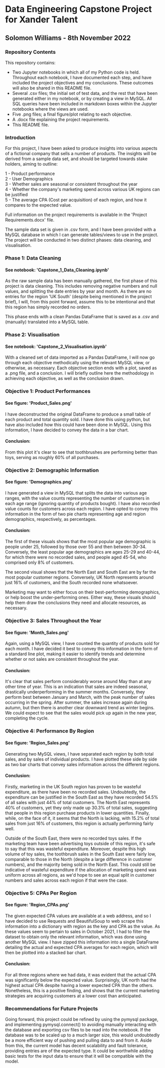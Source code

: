 # Data Engineering Capstone Project for Xander Talent
## Solomon Williams - 8th November 2022

### Repository Contents
This repository contains:<br>
- Two Jupyter notebooks in which all of my Python code is held. Throughout each notebook, I have documented each step, and have included the project objectives and  my conclusions. These outcomes will also be shared in this README file.
- Several .csv files; the initial set of test data, and the rest that have been generated either in my notebook, or by creating a view in MySQL. All SQL queries have been included in markdown boxes within the Jupyter notebooks where the views are used.
- Five .png files; a final figure/plot relating to each objective.
- A .docx file explaining the project requirements.
- This README file.

### Introduction
For this project, I have been asked to produce insights into various aspects of a fictional company that sells a number of products. The insights will be derived from a sample data set, and should be targeted towards stake holders, aiming to outline:

1 - Product performance <br>
2 - User Demographics <br>
3 - Whether sales are seasonal or consistent throughout the year <br>
4 - Whether the company's marketing spend across various UK regions can be justified <br>
5 - The average CPA (Cost per acquisition) of each region, and how it compares to the expected value. <br>

Full information on the project requirements is available in the 'Project Requirements.docx' file.

The sample data set is given in .csv form, and I have been provided with a MySQL database in which I can generate tables/views to use in the project. The project will be conducted in two distinct phases: data cleaning, and visualisation.

### Phase 1: Data Cleaning
#### See notebook: 'Capstone_1_Data_Cleaning.ipynb'
As the raw sample data has been manually gathered, the first phase of this project is data cleaning. This includes removing negative numbers and null values, and splitting the date entries by year and month. As there are no entries for the region 'UK South' (despite being mentioned in the project brief), I will, from this point forward, assume this to be intentional and that this region has simply recorded no orders.

This phase ends with a clean Pandas DataFrame that is saved as a .csv and (manually) translated into a MySQL table.

### Phase 2: Visualisation
#### See notebook: 'Capstone_2_Visualisation.ipynb'
With a cleaned set of data imported as a Pandas DataFrame, I will now go through each objective methodically using the relevant MySQL view, or otherwise, as necessary. Each objective section ends with a plot, saved as a .png file, and a conclusion. I will briefly outline here the methodology in achieving each objective, as well as the conclusion drawn.

### Objective 1: Product Performances
#### See figure: 'Product_Sales.png'
I have deconstructed the original DataFrame to produce a small table of each product and total quantity sold. I have done this using python, but have also included how this could have been done in MySQL. Using this information, I have decided to convey the data in a bar chart.
#### Conclusion:
From this plot it's clear to see that toothbrushes are performing better than toys, serving as roughly 60% of all purchases.

### Objective 2: Demographic Information 
#### See figure: 'Demographics.png'
I have generated a view in MySQL that splits the data into various age ranges, with the value counts representing the number of customers in each age range (ignoring quantity of products bought). I have also recorded value counts for customers across each region. I have opted to convey this information in the form of two pie charts representing age and region demographics, respectively, as percentages.
#### Conclusion:
The first of these visuals shows that the most popular age demographic is people under 25, followed by those over 55 and then between 30-34. Conversely, the least popular age demographics are ages 25-29 and 40-44, for which there were no recorded sales, and people aged 45-54, who comprised only 8% of customers.

The second visual shows that the North East and South East are by far the most popular customer regions. Conversely, UK North represents around just 16% of customers, and the South recorded none whatsoever.

Marketing may want to either focus on their best-performing demographics, or help boost the under-performing ones. Either way, these visuals should help them draw the conclusions they need and allocate resources, as necessary.

### Objective 3: Sales Throughout the Year 
#### See figure: 'Month_Sales.png'
Again, using a MySQL view, I have counted the quantity of products sold for each month. I have decided it best to convey this information in the form of a standard line plot, making it easier to identify trends and determine whether or not sales are consistent throughout the year.
#### Conclusion:
It's clear that sales perform considerably worse around May than at any other time of year. This is an indication that sales are indeed seasonal, drastically underperforming in the summer months. Conversely, they perform best between January and March, with the peak number of sales occurring in the spring. After summer, the sales increase again during autumn, but then there is another clear downward trend as winter begins. We could expect to see that the sales would pick up again in the new year, completing the cycle.

### Objective 4: Performance By Region
#### See figure: 'Region_Sales.png'
Generating two MySQL views, I have separated each region by both total sales, and by sales of individual products. I have plotted these side by side as two bar charts that convey sales information across the different regions.
#### Conclusion:
Firstly, marketing in the UK South region has proven to be wasteful expenditure, as there have been no recorded sales. Undoubtedly, the expenditure can be justified in the South East as they have recorded 54.5% of all sales with just 44% of total customers. The North East represents 40% of customers, yet they only made up 30.3% of total sales, suggesting that people in this region purchase products in lower quantities. Finally, while, on the face of it, it seems that the North is lacking, with 15.2% of total sales from just 16% of customers, this region is actually performing fairly well.

Outside of the South East, there were no recorded toys sales. If the marketing team have been advertising toys outside of this region, it's safe to say that this was wasteful expenditure. Moreover, despite this high volume of toy sales, the toothbrush sales in the South East were fairly low, comparable to those in the North (despite a large difference in customer numbers), and the majority being sold in the North East. This could still be indicative of wasteful expenditure if the allocation of marketing spend was uniform across all regions, as we'd hope to see an equal split in customer numbers and sales across each region if that were the case.

### Objective 5: CPAs Per Region
#### See figure: 'Region_CPAs.png'
The given expected CPA values are available at a web address, and so I have decided to use Requests and BeautifulSoup to web scrape this information into a dictionary with region as the key and CPA as the value. As these values seem to pertain to sales in October 2021, I had to filter the dataset to obtain only the relevant information, which was done using another MySQL view. I have zipped this information into a single DataFrame detailing the actual and expected CPA averages for each region, which will then be plotted into a stacked bar chart. 
#### Conclusion:
For all three regions where we had data, it was evident that the actual CPA was significantly below the expected value. Surprisingly, UK north had the highest actual CPA despite having a lower expected CPA than the others. Nonetheless, this is a positive finding, and shows that the current marketing strategies are acquiring customers at a lower cost than anticipated.

### Recommendations for Future Projects
Going forward, this project could be refined by using the pymysql package, and implementing pymysql.connect() to avoiding manually interacting with the database and exporting csv files to be read into the notebook. If the database was to be scaled up to a much larger size, this would undoubtedly be a more efficient way of pushing and pulling data to and from it. Aside from this, the current model has decent scalability and fault tolerance, providing entries are of the expected type. It could be worthwhile adding basic tests for the input data to ensure that it will be compatible with the model.
